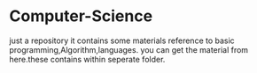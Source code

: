 # Computer-Science
just a repository it contains some materials reference to basic programming,Algorithm,languages.
you can get the material from here.these contains within seperate folder.
